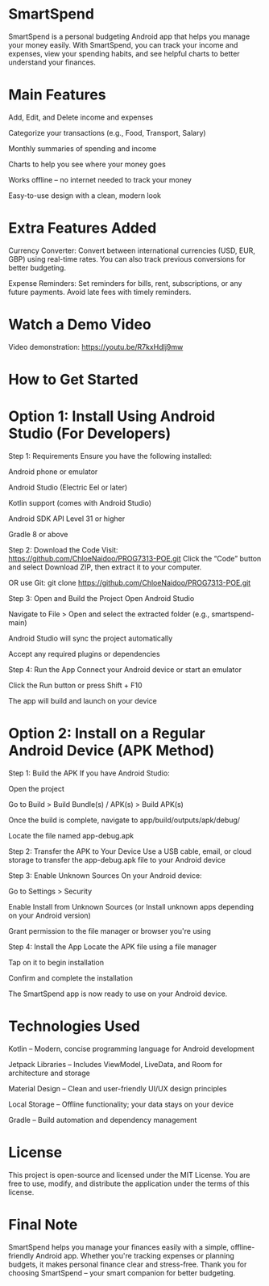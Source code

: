 # SmartSpend
SmartSpend is a personal budgeting Android app that helps you manage your money easily. With SmartSpend, you can track your income and expenses, view your spending habits, and see helpful charts to better understand your finances.

# Main Features
Add, Edit, and Delete income and expenses

Categorize your transactions (e.g., Food, Transport, Salary)

Monthly summaries of spending and income

Charts to help you see where your money goes

Works offline – no internet needed to track your money

Easy-to-use design with a clean, modern look

# Extra Features Added
Currency Converter: Convert between international currencies (USD, EUR, GBP) using real-time rates. You can also track previous conversions for better budgeting.

Expense Reminders: Set reminders for bills, rent, subscriptions, or any future payments. Avoid late fees with timely reminders.

# Watch a Demo Video
Video demonstration: https://youtu.be/R7kxHdIj9mw

# How to Get Started
# Option 1: Install Using Android Studio (For Developers)
Step 1: Requirements
Ensure you have the following installed:

Android phone or emulator

Android Studio (Electric Eel or later)

Kotlin support (comes with Android Studio)

Android SDK API Level 31 or higher

Gradle 8 or above

Step 2: Download the Code
Visit: https://github.com/ChloeNaidoo/PROG7313-POE.git
Click the “Code” button and select Download ZIP, then extract it to your computer.

OR use Git:
git clone https://github.com/ChloeNaidoo/PROG7313-POE.git

Step 3: Open and Build the Project
Open Android Studio

Navigate to File > Open and select the extracted folder (e.g., smartspend-main)

Android Studio will sync the project automatically

Accept any required plugins or dependencies

Step 4: Run the App
Connect your Android device or start an emulator

Click the Run button or press Shift + F10

The app will build and launch on your device

# Option 2: Install on a Regular Android Device (APK Method)
Step 1: Build the APK
If you have Android Studio:

Open the project

Go to Build > Build Bundle(s) / APK(s) > Build APK(s)

Once the build is complete, navigate to app/build/outputs/apk/debug/

Locate the file named app-debug.apk

Step 2: Transfer the APK to Your Device
Use a USB cable, email, or cloud storage to transfer the app-debug.apk file to your Android device

Step 3: Enable Unknown Sources
On your Android device:

Go to Settings > Security

Enable Install from Unknown Sources (or Install unknown apps depending on your Android version)

Grant permission to the file manager or browser you're using

Step 4: Install the App
Locate the APK file using a file manager

Tap on it to begin installation

Confirm and complete the installation

The SmartSpend app is now ready to use on your Android device.

# Technologies Used
Kotlin – Modern, concise programming language for Android development

Jetpack Libraries – Includes ViewModel, LiveData, and Room for architecture and storage

Material Design – Clean and user-friendly UI/UX design principles

Local Storage – Offline functionality; your data stays on your device

Gradle – Build automation and dependency management

# License
This project is open-source and licensed under the MIT License. You are free to use, modify, and distribute the application under the terms of this license.

# Final Note
SmartSpend helps you manage your finances easily with a simple, offline-friendly Android app. Whether you're tracking expenses or planning budgets, it makes personal finance clear and stress-free.
Thank you for choosing SmartSpend – your smart companion for better budgeting.
